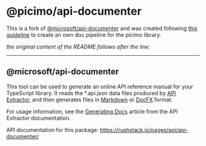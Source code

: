 # @picimo/api-documenter

This is a fork of [@microsoft/api-documenter](https://github.com/microsoft/rushstack/tree/master/apps/api-documenter)
and was created following [this guideline](https://api-extractor.com/pages/setup/custom_docs/)
to create an own doc pipeline for the picimo library.

_the original content of the README follows after the line:_

---

## @microsoft/api-documenter

This tool can be used to generate an online API reference manual for your TypeScript library.
It reads the *.api.json data files produced by [API Extractor](https://api-extractor.com/),
and then generates files in [Markdown](https://en.wikipedia.org/wiki/Markdown) or
[DocFX](https://dotnet.github.io/docfx/) format.

For usage information, see the
[Generating Docs](https://api-extractor.com/pages/setup/generating_docs/) article from the API Extractor
documentation.

API documentation for this package: https://rushstack.io/pages/api/api-documenter/
